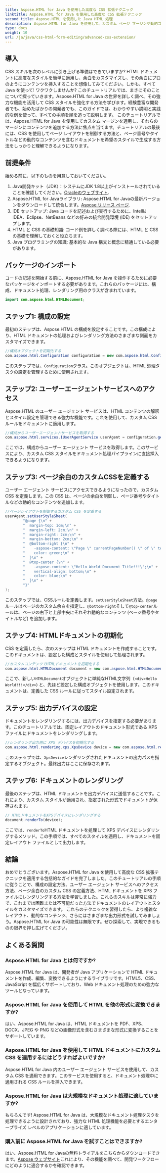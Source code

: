 ```yaml
---
title: Aspose.HTML for Java を使用した高度な CSS 拡張テクニック
linktitle: Aspose.HTML for Java を使用した高度な CSS 拡張テクニック
second_title: Aspose.HTML を使用した Java HTML 処理
description: Aspose.HTML for Java を使用して、カスタム ページ マージンや動的コンテンツなどの高度な CSS テクニックを適用する方法を学びます。開発者向けの詳細な実践的なチュートリアルです。
type: docs
weight: 10
url: /ja/java/css-html-form-editing/advanced-css-extension/
---
```

## 導入
CSS スキルを次のレベルに引き上げる準備はできていますか? HTML ドキュメントに高度なスタイルを簡単に適用し、余白をカスタマイズし、その余白にプロのようにコンテンツを挿入することを想像してみてください。しかも、すべて Java を使って! ワクワクしませんか? このチュートリアルでは、まさにそのことについて探っていきます。Aspose.HTML for Java の世界を詳しく調べ、その強力な機能を活用して CSS スタイルを強化する方法を学びます。経験豊富な開発者でも、始めたばかりの開発者でも、このガイドでは、わかりやすい説明と実践的な例を使って、すべての手順を順を追って説明します。
このチュートリアルでは、Aspose.HTML for Java を使用してカスタム マージンを適用し、それらのマージンにコンテンツを追加する方法に焦点を当てます。チュートリアルの最後には、CSS を使用してページ レイアウトを制御する方法と、ページ番号やタイトルなどの動的なコンテンツを含むドキュメントを希望のスタイルで生成する方法をしっかりと理解できるようになります。
## 前提条件
始める前に、以下のものを用意しておいてください。
1. Java開発キット（JDK）：システムにJDK 1.8以上がインストールされていることを確認してください。[Oracleのウェブサイト](https://www.oracle.com/java/technologies/javase-jdk11-downloads.html).
2.  Aspose.HTML for Javaライブラリ: Aspose.HTML for Javaの最新バージョンをダウンロードして統合します。[Aspose リリース ページ](https://releases.aspose.com/html/java/).
3. IDE セットアップ: Java コードを記述および実行するために、IntelliJ IDEA、Eclipse、NetBeans などの好みの統合開発環境 (IDE) をセットアップします。
4. HTML と CSS の基礎知識: コード例を詳しく調べる際には、HTML と CSS の基礎を理解しておくと役立ちます。
5. Java プログラミングの知識: 基本的な Java 構文と概念に精通している必要があります。
## パッケージのインポート
コードの記述を開始する前に、Aspose.HTML for Java を操作するために必要なパッケージをインポートする必要があります。これらのパッケージには、構成、ドキュメント処理、レンダリング用のクラスが含まれています。
```java
import com.aspose.html.HTMLDocument;
```
## ステップ1: 構成の設定
最初のステップは、Aspose.HTML の構成を設定することです。この構成により、HTML ドキュメントの処理およびレンダリング方法のさまざまな側面をカスタマイズできます。
```java
//構成オブジェクトを初期化する
com.aspose.html.Configuration configuration = new com.aspose.html.Configuration();
```
このステップでは、`Configuration`クラス。このオブジェクトは、HTML 処理タスクの設定を管理するために使用されます。
## ステップ2: ユーザーエージェントサービスへのアクセス
Aspose.HTML のユーザー エージェント サービスは、HTML コンテンツの解釈とスタイル設定を管理できる強力な機能です。これを使用して、カスタム CSS ルールをドキュメントに適用します。
```java
//構成からユーザーエージェントサービスを取得する
com.aspose.html.services.IUserAgentService userAgent = configuration.getService(com.aspose.html.services.IUserAgentService.class);
```
ここでは、構成からユーザー エージェント サービスを取得します。このサービスにより、カスタム CSS スタイルをドキュメント処理パイプラインに直接挿入できるようになります。
## ステップ3: ページ余白のカスタムCSSを定義する
ユーザー エージェント サービスにアクセスできるようになったので、カスタム CSS を定義します。この CSS は、ページの余白を制御し、ページ番号やタイトルなどの動的なコンテンツを追加します。
```java
//ページレイアウトを制御するカスタム CSS を定義する
userAgent.setUserStyleSheet(
        "@page {\n" +
        "  margin-top: 1cm;\n" +
        "  margin-left: 2cm;\n" +
        "  margin-right: 2cm;\n" +
        "  margin-bottom: 2cm;\n" +
        "  @bottom-right {\n" +
        "    -aspose-content: \"Page \" currentPageNumber() \" of \" totalPagesNumber();\n" +
        "    color: green;\n" +
        "  }\n" +
        "  @top-center {\n" +
        "    -aspose-content: \"Hello World Document Title!!!\";\n" +
        "    vertical-align: bottom;\n" +
        "    color: blue;\n" +
        "  }\n" +
        "}"
);
```
このステップでは、CSSルールを定義します。`setUserStyleSheet`方法。`@page`ルールはページのカスタム余白を指定し、`@bottom-right`そして`@top-center`ルールは、ページの右下と上部中央にそれぞれ動的なコンテンツ (ページ番号やタイトルなど) を追加します。
## ステップ4: HTMLドキュメントの初期化
CSS を定義したら、次のステップは HTML ドキュメントを作成することです。このドキュメントは、設定した構成とスタイルを使用して処理されます。
```java
//カスタムコンテンツでHTMLドキュメントを初期化する
com.aspose.html.HTMLDocument document = new com.aspose.html.HTMLDocument("<div>Hello World!!!</div>", ".", configuration);
```
ここで、新しい`HTMLDocument`オブジェクトに単純なHTML文字列（`<div>Hello World!!!</div>`) と、先ほど設定した構成オブジェクトを使用します。このドキュメントは、定義した CSS ルールに従ってスタイル設定されます。
## ステップ5: 出力デバイスの設定
ドキュメントをレンダリングするには、出力デバイスを指定する必要があります。このチュートリアルでは、固定レイアウトのドキュメント形式である XPS ファイルにドキュメントをレンダリングします。
```java
//レンダリング出力用に XPS デバイスを初期化する
com.aspose.html.rendering.xps.XpsDevice device = new com.aspose.html.rendering.xps.XpsDevice("output/output.xps");
```
このステップでは、`XpsDevice`レンダリングされたドキュメントの出力パスを指定するオブジェクト。最終出力はここに保存されます。
## ステップ6: ドキュメントのレンダリング
最後のステップは、HTML ドキュメントを出力デバイスに送信することです。これにより、カスタム スタイルが適用され、指定された形式でドキュメントが保存されます。
```java
// HTMLドキュメントをXPSデバイスにレンダリングする
document.renderTo(device);
```
ここでは、`renderTo`HTML ドキュメントを処理して XPS デバイスにレンダリングするメソッド。この手順では、すべてのスタイルを適用し、ドキュメントを固定レイアウト ファイルとして出力します。
## 結論
おめでとうございます。Aspose.HTML for Java を使用して高度な CSS 拡張テクニックを適用する包括的なガイドを完了しました。このチュートリアルの手順に従うことで、構成の設定方法、ユーザー エージェント サービスへのアクセス方法、ページ余白のカスタム CSS の定義方法、HTML ドキュメントを XPS ファイルにレンダリングする方法を学習しました。これらのスキルは非常に強力で、これまでは困難または不可能だった方法でドキュメントのレイアウトとスタイルをカスタマイズできます。 
これらのテクニックを習得したら、より複雑なレイアウト、動的なコンテンツ、さらにはさまざまな出力形式を試してみましょう。Aspose.HTML for Java の可能性は無限です。ぜひ探索して、実現できるものの限界を押し広げてください。
## よくある質問
### Aspose.HTML for Java とは何ですか?
Aspose.HTML for Java は、開発者が Java アプリケーションで HTML ドキュメントを作成、編集、変換できるようにするライブラリです。HTML5、CSS、JavaScript を幅広くサポートしており、Web ドキュメント処理のための強力なツールとなっています。
### Aspose.HTML for Java を使用して HTML を他の形式に変換できますか?
はい、Aspose.HTML for Java は、HTML ドキュメントを PDF、XPS、DOCX、JPEG や PNG などの画像形式を含むさまざまな形式に変換することをサポートしています。
### Aspose.HTML for Java を使用して HTML ドキュメントにカスタム CSS を適用するにはどうすればよいですか?
Aspose.HTML for Java 内のユーザー エージェント サービスを使用して、カスタム CSS を適用できます。このサービスを使用すると、ドキュメント処理中に適用される CSS ルールを挿入できます。
### Aspose.HTML for Java は大規模なドキュメント処理に適していますか?
もちろんです! Aspose.HTML for Java は、大規模なドキュメント処理タスクを処理できるように設計されており、強力な HTML 処理機能を必要とするエンタープライズ レベルのアプリケーションに適しています。
### 購入前に Aspose.HTML for Java を試すことはできますか?
はい、Aspose.HTML for Javaの無料トライアルをこちらからダウンロードできます。[Aspose ウェブサイト](https://releases.aspose.com/html/java/)これにより、その機能を調べて、開発ワークフローにどのように適合するかを確認できます。